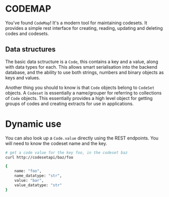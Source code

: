 # CODEMAP

You've found `CodeMap`! It's a modern tool for maintaining codesets. It provides a simple rest interface for creating, reading, updating and deleting codes and codesets.

## Data structures

The basic data sctructure is a `Code`, this contains a key and a value, along with data types for each. This allows smart serialisation into the backend database, and the ability to use both strings, numbers and binary objects as keys and values.

Another thing you should to know is that `Code` objects belong to `CodeSet` objects. A `Codeset` is essentially a name/grouper for referring to collections of `Code` objects. This essentially provides a high level object for getting groups of codes and creating extracts for use in applications.

# Dynamic use

You can also look up a `Code.value` directly using the REST endpoints. You will need to know the codeset name and the key.

```bash
# get a code value for the key foo, in the codeset baz
curl http://codesetapi/baz/foo

{
    name: "foo",
    name_datatype: "str",
    value: "bar",
    value_datatype: "str"
}
```
